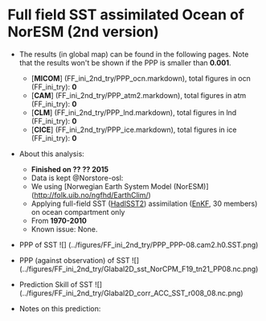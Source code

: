 Full field SST assimilated Ocean of NorESM (2nd version)
==========

  * The results (in global map) can be found in the following pages. Note that the results won't be shown if the PPP is smaller than __0.001__.

    * [__MICOM__] (FF_ini_2nd_try/PPP_ocn.markdown), total figures in ocn (FF_ini_try): __0__
    * [__CAM__] (FF_ini_2nd_try/PPP_atm2.markdown), total figures in atm (FF_ini_try): __0__
    * [__CLM__] (FF_ini_2nd_try/PPP_lnd.markdown), total figures in lnd (FF_ini_try): __0__
    * [__CICE__] (FF_ini_2nd_try/PPP_ice.markdown), total figures in ice (FF_ini_try): __0__

  * About this analysis:
    * __Finished on ?? ?? 2015__
    * Data is kept @Norstore-osl:
    * We using [Norwegian Earth System Model (NorESM)] (http://folk.uib.no/ngfhd/EarthClim/)
    * Applying full-field SST ([HadISST2](http://www.metoffice.gov.uk/hadobs/hadisst2/)) assimilation ([EnKF](http://enkf.nersc.no/), 30 members) on ocean compartment only
    * From __1970-2010__
    * Known issue: None. 
  * PPP of SST ![] (../figures/FF_ini_2nd_try/PPP_PPP-08.cam2.h0.SST.png)
  * PPP (against observation) of SST ![] (../figures/FF_ini_2nd_try/Glabal2D_sst_NorCPM_F19_tn21_PP08.nc.png)
  * Prediction Skill of SST ![] (../figures/FF_ini_2nd_try/Glabal2D_corr_ACC_SST_r008_08.nc.png)
  * Notes on this prediction:


